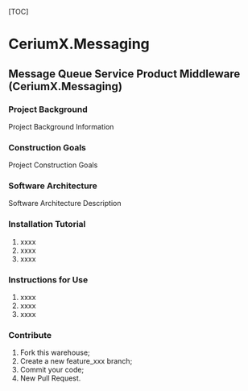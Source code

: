 [TOC]

# CeriumX.Messaging

## Message Queue Service Product Middleware (CeriumX.Messaging)


### Project Background
Project Background Information


### Construction Goals
Project Construction Goals


### Software Architecture
Software Architecture Description


### Installation Tutorial

1. xxxx
2. xxxx
3. xxxx


### Instructions for Use

1. xxxx
2. xxxx
3. xxxx


### Contribute

1. Fork this warehouse;
2. Create a new feature_xxx branch;
3. Commit your code;
4. New Pull Request.
